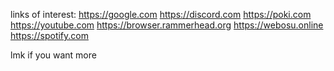 links of interest:
https://google.com
https://discord.com
https://poki.com
https://youtube.com
https://browser.rammerhead.org
https://webosu.online
https://spotify.com

lmk if you want more
